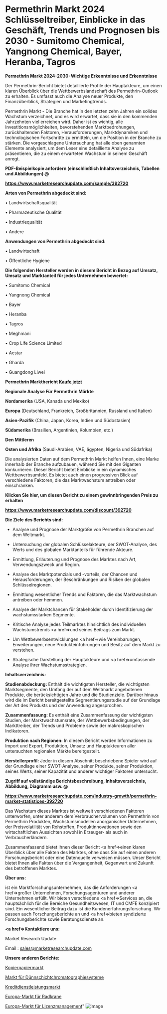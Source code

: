 # Permethrin Markt 2024 Schlüsseltreiber, Einblicke in das Geschäft, Trends und Prognosen bis 2030 - Sumitomo Chemical, Yangnong Chemical, Bayer, Heranba, Tagros

<strong>Permethrin Markt 2024-2030: Wichtige Erkenntnisse und Erkenntnisse</strong>

Der Permethrin-Bericht bietet detaillierte Profile der Hauptakteure, um einen klaren Überblick über die Wettbewerbslandschaft des Permethrin-Outlook zu erhalten. Es umfasst auch die Analyse neuer Produkte, den Finanzüberblick, Strategien und Marketingtrends.

Permethrin Markt - Die Branche hat in den letzten zehn Jahren ein solides Wachstum verzeichnet, und es wird erwartet, dass sie in den kommenden Jahrzehnten viel erreichen wird. Daher ist es wichtig, alle Investitionsmöglichkeiten, bevorstehenden Marktbedrohungen, zurückhaltenden Faktoren, Herausforderungen, Marktdynamiken und technologischen Fortschritte zu ermitteln, um die Position in der Branche zu stärken. Die vorgeschlagene Untersuchung hat alle oben genannten Elemente analysiert, um dem Leser eine detaillierte Analyse zu präsentieren, die zu einem erwarteten Wachstum in seinem Geschäft anregt.



<strong><b>PDF-Beispielkopie anfordern (einschließlich Inhaltsverzeichnis, Tabellen und Abbildungen) @ </b></strong>

<strong><a href=https://www.marketresearchupdate.com/sample/392720>

<strong>https://www.marketresearchupdate.com/sample/392720</u></a></strong></strong>



<strong>Arten von Permethrin abgedeckt sind:</strong>

• Landwirtschaftsqualität

• Pharmazeutische Qualität

• Industriequalität

• Andere



<strong>Anwendungen von Permethrin abgedeckt sind:</strong>

• Landwirtschaft

• Öffentliche Hygiene



<strong>Die folgenden Hersteller werden in diesem Bericht in Bezug auf Umsatz, Umsatz und Marktanteil für jedes Unternehmen bewertet:</strong>

• Sumitomo Chemical

• Yangnong Chemical

• Bayer

• Heranba

• Tagros

• Meghmani

• Crop Life Science Limited

• Aestar

• Gharda

• Guangdong Liwei



<strong>Permethrin Marktbericht <a href=https://www.marketresearchupdate.com/buynow/392720>Kaufe jetzt</a></strong>



<strong>Regionale Analyse Für Permethrin Märkte</strong>



<strong>Nordamerika</strong> (USA, Kanada und Mexiko)



<strong>Europa</strong> (Deutschland, Frankreich, Großbritannien, Russland und Italien)



<strong>Asien-Pazifik</strong> (China, Japan, Korea, Indien und Südostasien)



<strong>Südamerika</strong> (Brasilien, Argentinien, Kolumbien, etc.)



<strong>Den Mittleren</strong> 

<strong>Osten und Afrika</strong> (Saudi-Arabien, VAE, ägypten, Nigeria und Südafrika)

Die analysierten Daten auf dem Permethrin Markt helfen Ihnen, eine Marke innerhalb der Branche aufzubauen, während Sie mit den Giganten konkurrieren. Dieser Bericht bietet Einblicke in ein dynamisches Wettbewerbsumfeld. Es bietet auch einen progressiven Blick auf verschiedene Faktoren, die das Marktwachstum antreiben oder einschränken.



<strong>Klicken Sie hier, um diesen Bericht zu einem gewinnbringenden Preis zu erhalten
</strong>

<strong><a href=https://www.marketresearchupdate.com/discount/392720>https://www.marketresearchupdate.com/discount/392720</b></u></strong></a>



<strong>Die Ziele des Berichts sind:</strong>

- Analyse und Prognose der Marktgröße von Permethrin Branchen auf dem Weltmarkt.

- Untersuchung der globalen Schlüsselakteure, der SWOT-Analyse, des Werts und des globalen Marktanteils für führende Akteure.

- Ermittlung, Erläuterung und Prognose des Marktes nach Art, Verwendungszweck und Region.

- Analyse des Marktpotenzials und -vorteils, der Chancen und Herausforderungen, der Beschränkungen und Risiken der globalen Schlüsselregionen.

- Ermittlung wesentlicher Trends und Faktoren, die das Marktwachstum antreiben oder hemmen.

- Analyse der Marktchancen für Stakeholder durch Identifizierung der wachstumsstarken Segmente.

- Kritische Analyse jedes Teilmarktes hinsichtlich des individuellen Wachstumstrends <a href=>und</a> seines Beitrags zum Markt.

- Um Wettbewerbsentwicklungen <a href=>wie</a> Vereinbarungen, Erweiterungen, neue Produkteinführungen und Besitz auf dem Markt zu verstehen.

- Strategische Darstellung der Hauptakteure und <a href=>umfas</a>sende Analyse ihrer Wachstumsstrategien.



<strong>Inhaltsverzeichnis:</strong>



<strong>Studienabdeckung:</strong> Enthält die wichtigsten Hersteller, die wichtigsten Marktsegmente, den Umfang der auf dem Weltmarkt angebotenen Produkte, die berücksichtigten Jahre und die Studienziele. Darüber hinaus wird die im Bericht bereitgestellte Segmentierungsstudie auf der Grundlage der Art des Produkts und der Anwendung angesprochen.



<strong>Zusammenfassung:</strong> Es enthält eine Zusammenfassung der wichtigsten Studien, der Marktwachstumsrate, der Wettbewerbsbedingungen, der Markttreiber, der Trends und Probleme sowie der makroskopischen Indikatoren.



<strong>Produktion nach Regionen:</strong> In diesem Bericht werden Informationen zu Import und Export, Produktion, Umsatz und Hauptakteuren aller untersuchten regionalen Märkte bereitgestellt.



<strong>Herstellerprofil:</strong> Jeder in diesem Abschnitt beschriebene Spieler wird auf der Grundlage einer SWOT-Analyse, seiner Produkte, seiner Produktion, seines Werts, seiner Kapazität und anderer wichtiger Faktoren untersucht.



<strong><b>Zugriff auf vollständige Berichtsbeschreibung, Inhaltsverzeichnis, Abbildung, Diagramm usw. @ </b></strong>

<strong><a href=https://www.marketresearchupdate.com/industry-growth/permethrin-market-statistices-392720>https://www.marketresearchupdate.com/industry-growth/permethrin-market-statistices-392720</a></strong>

Das Wachstum dieses Marktes ist weltweit verschiedenen Faktoren unterworfen, unter anderem dem Verbrauchervolumen von Permethrin von Permethrin Produkten, Wachstumsmodellen anorganischer Unternehmen, der Preisvolatilität von Rohstoffen, Produktinnovationen sowie den wirtschaftlichen Aussichten sowohl in Erzeuger- als auch in Verbraucherländern.

Zusammenfassend bietet Ihnen dieser Bericht <a href=>einen</a> klaren Überblick über alle Fakten des Marktes, ohne dass Sie auf einen anderen Forschungsbericht oder eine Datenquelle verweisen müssen. Unser Bericht bietet Ihnen alle Fakten über die Vergangenheit, Gegenwart und Zukunft des betroffenen Marktes.



<strong>Über uns:</strong>

 ist ein Marktforschungsunternehmen, das die Anforderungen <a href=>großer</a> Unternehmen, Forschungsagenturen und anderer Unternehmen erfüllt. Wir bieten verschiedene <a href=>Services</a> an, die hauptsächlich für die Bereiche Gesundheitswesen, IT und CMFE konzipiert sind. Ein wesentlicher Beitrag dazu ist die Kundenerfahrungsforschung. Wir passen auch Forschungsberichte an und <a href=>bieten</a> syndizierte Forschungsberichte sowie Beratungsdienste an.



<strong><a href=>Kontaktiere uns:</a></strong>

Market Research Update

Email : sales@marketresearchupdate.com



<strong>Unsere anderen Berichte:</strong>

<a href=https://www.linkedin.com/pulse/copier-paper-market-size-analysis-leading-manufacturers>Kopierpapiermarkt</a>

<a href=https://www.linkedin.com/pulse/thin-layer-chromatography-systems-market-sizing-up-anticipating>Markt für Dünnschichtchromatographiesysteme</a>

<a href=https://www.linkedin.com/pulse/loan-service-market-size-industry-growth-factors>Kreditdienstleistungsmarkt</a>

<a href=https://www.linkedin.com/pulse/europe-wheel-crane-market-2023-2030>Europa-Markt für Radkrane</a>

<a href=https://www.linkedin.com/pulse/europe-license-management-market-analysis-outlooks-q5s4f/>Europa-Markt für Lizenzmanagement</a>"
![image](https://github.com/Gayatrikarjule/Market-Analysis-360/assets/97346546/60f25563-65ef-4cde-9175-74aab9285164)
